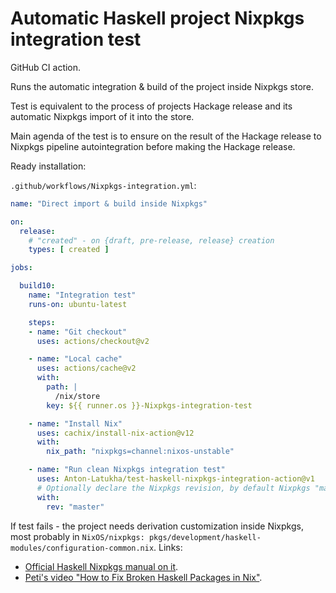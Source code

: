 # Automatic Haskell project Nixpkgs integration test

GitHub CI action.

Runs the automatic integration & build of the project inside Nixpkgs store.

Test is equivalent to the process of projects Hackage release and its automatic Nixpkgs import of it into the store.

Main agenda of the test is to ensure on the result of the Hackage release to Nixpkgs pipeline autointegration before making the Hackage release.

Ready installation:

`.github/workflows/Nixpkgs-integration.yml`:
```yaml
name: "Direct import & build inside Nixpkgs"

on:
  release:
    # "created" - on {draft, pre-release, release} creation
    types: [ created ]

jobs:

  build10:
    name: "Integration test"
    runs-on: ubuntu-latest

    steps:
    - name: "Git checkout"
      uses: actions/checkout@v2

    - name: "Local cache"
      uses: actions/cache@v2
      with:
        path: |
          /nix/store
        key: ${{ runner.os }}-Nixpkgs-integration-test

    - name: "Install Nix"
      uses: cachix/install-nix-action@v12
      with:
        nix_path: "nixpkgs=channel:nixos-unstable"

    - name: "Run clean Nixpkgs integration test"
      uses: Anton-Latukha/test-haskell-nixpkgs-integration-action@v1
      # Optionally declare the Nixpkgs revision, by default Nixpkgs "master" is used to run the integration.
      with:
        rev: "master"
```

If test fails - the project needs derivation customization inside Nixpkgs, most probably in `NixOS/nixpkgs: pkgs/development/haskell-modules/configuration-common.nix`.
Links:
  - [Official Haskell Nixpkgs manual on it](https://haskell4nix.readthedocs.io/nixpkgs-developers-guide.html#fixing-broken-haskell-packages).
  - [Peti's video "How to Fix Broken Haskell Packages in Nix"](https://www.youtube.com/watch?v=KLhkAEk8I20).

